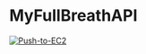 # MyFullBreathAPI

[![Push-to-EC2](https://github.com/fortis-dev/MyFullBreathAPI/actions/workflows/github-actions-ec2.yml/badge.svg?branch=main)](https://github.com/fortis-dev/MyFullBreathAPI/actions/workflows/github-actions-ec2.yml)
